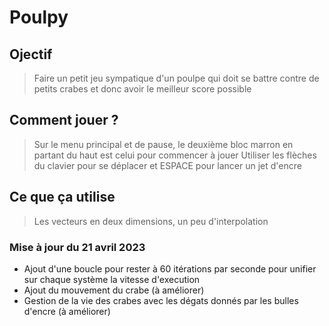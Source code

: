# Poulpy

## Ojectif 

> Faire un petit jeu sympatique d'un poulpe qui doit se battre contre de petits crabes et donc avoir le meilleur score possible

## Comment jouer ?

> Sur le menu principal et de pause, le deuxième bloc marron en partant du haut est celui pour commencer à jouer
> Utiliser les flèches du clavier pour se déplacer et ESPACE pour lancer un jet d'encre

## Ce que ça utilise

> Les vecteurs en deux dimensions, un peu d'interpolation

### Mise à jour du 21 avril 2023

- Ajout d'une boucle pour rester à 60 itérations par seconde pour unifier sur chaque système la vitesse d'execution
- Ajout du mouvement du crabe (à améliorer)
- Gestion de la vie des crabes avec les dégats donnés par les bulles d'encre (à améliorer)